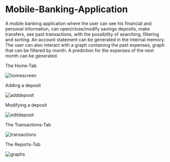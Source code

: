 # Mobile-Banking-Application

A mobile banking application where the user can see his financial and personal information, can open/close/modify savings deposits, make transfers, see past transactions, with the possibility of searching, filtering and sorting. An account statement can be generated in the internal memory. The user can also interact with a graph containing the past expenses, graph that can be filtered by month. A prediction for the expenses of the next month can be generated.

The Home-Tab

![homescreen](https://user-images.githubusercontent.com/90871325/257077501-4987f650-b091-4023-9cd0-6c7f3c06657d.png)

Adding a deposit

![adddeposit](https://user-images.githubusercontent.com/90871325/257077502-e77c14c7-c28a-46c0-ae67-48fdad163e29.png)

Modifying a deposit

![editdeposit](https://user-images.githubusercontent.com/90871325/257077503-c00f1a65-3cdb-40d3-84eb-255ca588d41d.png)

The Transactions-Tab

![transactions](https://user-images.githubusercontent.com/90871325/257077505-064bea9c-2ac6-401e-ae6c-275e697db980.png)

The Reports-Tab

![graphs](https://user-images.githubusercontent.com/90871325/257077506-d801c7bc-264c-4827-9e83-d9813fa56b2d.png)

